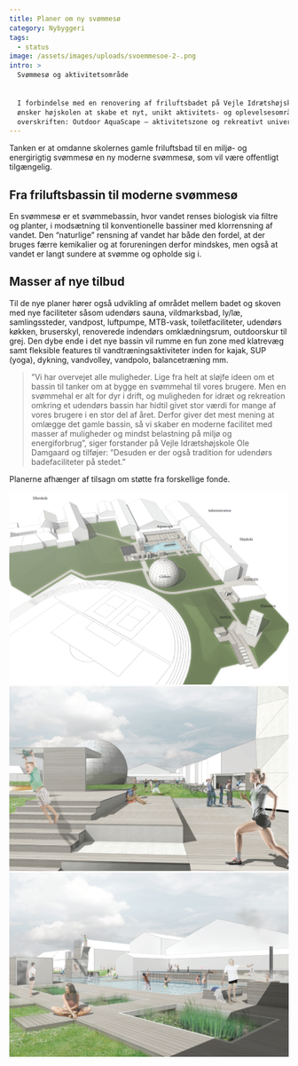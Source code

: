 ```yaml
---
title: Planer om ny svømmesø
category: Nybyggeri
tags:
  - status
image: /assets/images/uploads/svoemmesoe-2-.png
intro: >
  Svømmesø og aktivitetsområde


  I forbindelse med en renovering af friluftsbadet på Vejle Idrætshøjskole
  ønsker højskolen at skabe et nyt, unikt aktivitets- og oplevelsesområde under
  overskriften: Outdoor AquaScape – aktivitetszone og rekreativt univers.
---
```

Tanken er at omdanne skolernes gamle friluftsbad til en miljø- og energirigtig svømmesø en ny moderne svømmesø, som vil være offentligt tilgængelig.

## Fra friluftsbassin til moderne svømmesø

En svømmesø er et svømmebassin, hvor vandet renses biologisk via filtre og planter, i modsætning til konventionelle bassiner med klorrensn­ing af vandet. Den “naturlige” rensning af vandet har både den fordel, at der bruges færre kemikalier og at forureningen derfor mindskes, men også at vandet er langt sundere at svømme og opholde sig i.

## Masser af nye tilbud

Til de nye planer hører også udvikling af området mellem badet og skoven med nye faciliteter såsom udendørs sauna, vildmarksbad, ly/læ, samlingssteder, vandpost, luftpumpe, MTB-vask, toiletfaciliteter, udendørs køkken, bruserskyl, renoverede indendørs omklædningsrum, outdoorskur til grej. Den dybe ende i det nye bassin vil rumme en fun zone med klatrevæg samt fleksible features til vandtræningsaktiviteter inden for kajak, SUP (yoga), dykning, vandvolley, vandpolo, balancetræning mm.

> ”Vi har overvejet alle muligheder. Lige fra helt at sløjfe ideen om et bassin til tanker om at bygge en svømmehal til vores brugere. Men en svømmehal er alt for dyr i drift, og muligheden for idræt og rekreation omkring et udendørs bassin har hidtil givet stor værdi for mange af vores brugere i en stor del af året. Derfor giver det mest mening at omlægge det gamle bassin, så vi skaber en moderne facilitet med masser af muligheder og mindst belastning på miljø og energiforbrug”, siger forstander på Vejle Idrætshøjskole Ole Damgaard og tilføjer: ”Desuden er der også tradition for udendørs badefaciliteter på stedet.”

Planerne afhænger af tilsagn om støtte fra forskellige fonde.

![](/assets/images/uploads/svomme-1.png)
![](/assets/images/uploads/hoejen.png)
![](/assets/images/uploads/svoemmesoe-2-.png)
